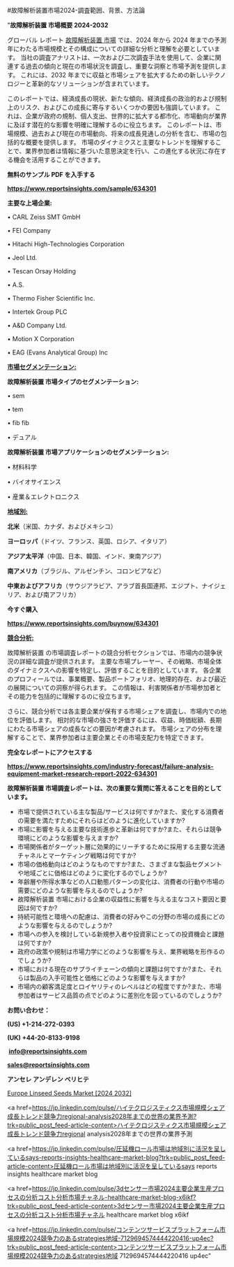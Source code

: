 #故障解析装置市場2024-調査範囲、背景、方法論

"<strong>故障解析装置 市場概要 2024-2032</strong>

グローバル レポート <a href=https://www.reportsinsights.com/sample/634301>故障解析装置 市場</a> では、2024 年から 2024 年までの予測年にわたる市場規模とその構成についての詳細な分析と理解を必要としています。 当社の調査アナリストは、一次および二次調査手法を使用して、企業に関連する過去の傾向と現在の市場状況を調査し、重要な洞察と市場予測を提供します。 これには、2032 年までに収益と市場シェアを拡大​​するための新しいテクノロジーと革新的なソリューションが含まれています。

このレポートでは、経済成長の現状、新たな傾向、経済成長の政治的および規制上のリスク、およびこの成長に寄与するいくつかの要因も強調しています。 これは、企業が政府の規制、個人支出、世界的に拡大する都市化、市場動向が業界に及ぼす潜在的な影響を明確に理解するのに役立ちます。 このレポートは、市場規模、過去および現在の市場動向、将来の成長見通しの分析を含む、市場の包括的な概要を提供します。 市場のダイナミクスと主要なトレンドを理解することで、業界参加者は情報に基づいた意思決定を行い、この進化する状況に存在する機会を活用することができます。

<strong><b>無料のサンプル PDF を入手する</b></strong>

<a href=https://www.reportsinsights.com/sample/634301><strong><u>https://www.reportsinsights.com/sample/634301</u></strong></a>

<strong>主要な上場企業:</strong>

• CARL Zeiss SMT GmbH

• FEI Company

• Hitachi High-Technologies Corporation

• Jeol Ltd.

• Tescan Orsay Holding

• A.S.

• Thermo Fisher Scientific Inc.

• Intertek Group PLC

• A&D Company Ltd.

• Motion X Corporation

• EAG (Evans Analytical Group) Inc

<strong><u>市場セグメンテーション</u></strong><strong><u>:</u></strong>

<strong>故障解析装置 市場タイプのセグメンテーション:</strong>

• sem

• tem

• fib fib

• デュアル

<strong>故障解析装置 市場アプリケーションのセグメンテーション:</strong>

• 材料科学

• バイオサイエンス

• 産業＆エレクトロニクス

<strong><u>地域別</u></strong><strong><u>:</u></strong>

<strong>北米</strong>（米国、カナダ、およびメキシコ）

<strong>ヨーロッパ</strong>（ドイツ、フランス、英国、ロシア、イタリア）

<strong>アジア太平洋</strong>（中国、日本、韓国、インド、東南アジア）

<strong>南アメリカ</strong>（ブラジル、アルゼンチン、コロンビアなど）

<strong>中東およびアフリカ</strong>（サウジアラビア、アラブ首長国連邦、エジプト、ナイジェリア、および南アフリカ）

<strong>今すぐ購入</strong>

<a href=https://www.reportsinsights.com/buynow/634301><strong><u>https://www.reportsinsights.com/buynow/634301</u></strong></a>

<strong><u>競合分析:</u></strong>

故障解析装置 の市場調査レポートの競合分析セクションでは、市場内の競争状況の詳細な調査が提供されます。 主要な市場プレーヤー、その戦略、市場全体のダイナミクスへの影響を特定し、評価することを目的としています。 各企業のプロフィールでは、事業概要、製品ポートフォリオ、地理的存在、および最近の展開についての洞察が得られます。 この情報は、利害関係者が市場参加者とその能力を包括的に理解するのに役立ちます。

さらに、競合分析では各主要企業が保有する市場シェアを調査し、市場内での地位を評価します。 相対的な市場の強さを評価するには、収益、時価総額、長期にわたる市場シェアの成長などの要因が考慮されます。 市場シェアの分布を理解することで、業界参加者は主要企業とその市場支配力を特定できます。

<strong>完全なレポートにアクセスする</strong>

<a href=https://www.reportsinsights.com/industry-forecast/failure-analysis-equipment-market-research-report-2022-634301><strong><u><b>https://www.reportsinsights.com/industry-forecast/failure-analysis-equipment-market-research-report-2022-634301</b></u></strong></a>

<strong><b>故障解析装置 市場調査レポートは、次の重要な質問に答えることを目的としています。</b></strong>
<ul>
  <li>市場で提供されている主な製品/サービスは何ですか?また、変化する消費者の需要を満たすためにそれらはどのように進化していますか?</li>
  <li>市場に影響を与える主要な技術進歩と革新は何ですか?また、それらは競争環境にどのような影響を与えますか?</li>
  <li>市場関係者がターゲット層に効果的にリーチするために採用する主要な流通チャネルとマーケティング戦略は何ですか?</li>
  <li>市場の価格動向はどのようなものですか?また、さまざまな製品セグメントや地域ごとに価格はどのように変化するのでしょうか?</li>
  <li>年齢層や所得水準などの人口動態パターンの変化は、消費者の行動や市場の需要にどのような影響を与えるのでしょうか?</li>
  <li>故障解析装置 市場における企業の収益性に影響を与える主なコスト要因と要因は何ですか?</li>
  <li>持続可能性と環境への配慮は、消費者の好みやこの分野の市場の成長にどのような影響を与えるのでしょうか?</li>
  <li>市場への参入を検討している新規参入者や投資家にとっての投資機会と課題は何ですか?</li>
  <li>政府の政策や規制は市場力学にどのような影響を与え、業界戦略を形作るのでしょうか?</li>
  <li>市場における現在のサプライチェーンの傾向と課題は何ですか?また、それらは製品の入手可能性と価格にどのような影響を与えますか?</li>
  <li>市場内の顧客満足度とロイヤリティのレベルはどの程度ですか?また、市場参加者はサービス品質の点でどのように差別化を図っているのでしょうか?</li>
</ul>
<strong>お問い合わせ：</strong>

<strong>(US) +1-214-272-0393</strong>

<strong>(UK) +44-20-8133-9198</strong>

<strong> </strong><a href=info@reportsinsights.com><strong><u>info@reportsinsights.com</u></strong></a>

<a href=sales@reportsinsights.com><strong><u>sales@reportsinsights.com</u></strong></a>

<strong>アンセレ アンデレン ベリヒテ</strong>

<a href=https://www.linkedin.com/pulse/europe-linseed-seeds-market-latest-trends-forecasts-2dbmf/>Europe Linseed Seeds Market [2024 2032]</a>

<a href=https://jp.linkedin.com/pulse/ハイテクロジスティクス市場規模シェア成長トレンド競争力regional-analysis2028年までの世界の業界予測?trk=public_post_feed-article-content>ハイテクロジスティクス市場規模シェア成長トレンド競争力regional analysis2028年までの世界の業界予測</a>

<a href=https://jp.linkedin.com/pulse/圧延機ロール市場は地域別に活況を呈しているsays-reports-insights-healthcare-market-blog?trk=public_post_feed-article-content>圧延機ロール市場は地域別に活況を呈しているsays reports insights healthcare market blog</a>

<a href=https://jp.linkedin.com/pulse/3dセンサー市場2024主要企業生産プロセスの分析コスト分析市場チャネル-healthcare-market-blog-x6ikf?trk=public_post_feed-article-content>3dセンサー市場2024主要企業生産プロセスの分析コスト分析市場チャネル healthcare market blog x6ikf</a>

<a href=https://jp.linkedin.com/pulse/コンテンツサービスプラットフォーム市場規模2024競争力のあるstrategies地域-7129694574444220416-up4ec?trk=public_post_feed-article-content>コンテンツサービスプラットフォーム市場規模2024競争力のあるstrategies地域 7129694574444220416 up4ec</a>"
